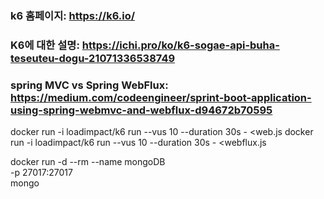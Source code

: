 ### k6 홈페이지: https://k6.io/
### K6에 대한 설명: https://ichi.pro/ko/k6-sogae-api-buha-teseuteu-dogu-21071336538749
### spring MVC vs Spring WebFlux: https://medium.com/codeengineer/sprint-boot-application-using-spring-webmvc-and-webflux-d94672b70595

docker run -i loadimpact/k6 run --vus 10 --duration 30s - <web.js
docker run -i loadimpact/k6 run --vus 10 --duration 30s - <webflux.js

docker run -d --rm --name mongoDB \
-p 27017:27017 \
mongo